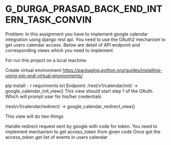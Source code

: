 # G_DURGA_PRASAD_BACK_END_INTERN_TASK_CONVIN
Problem: In this assignment you have to implement google calendar integration using django rest api. You need to use the OAuth2 mechanism to get users calendar access. Below are detail of API endpoint and corresponding views which you need to implement

For run this project on a local machine:

Create virtual environment
https://packaging.python.org/guides/installing-using-pip-and-virtual-environments/

pip install - r requriments.txt
Endpoint:
/rest/v1/calendar/init/ -> google_calendar_init_view()
This view should start step 1 of the OAuth. Which will prompt user for his/her credentials

/rest/v1/calendar/redirect/ -> google_calendar_redirect_view()


This view will do two things

Handle redirect request sent by google with code for token. You need to implement mechanism to get access_token from given code
Once got the access_token get list of events in users calendar
